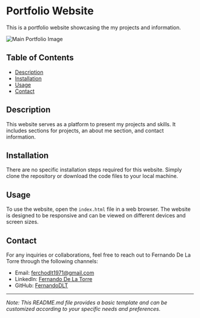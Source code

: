 # Portfolio Website

This is a portfolio website showcasing the my projects and information.

![Main Portfolio Image]("images/portfolio-image.png")

## Table of Contents
- [Description](#description)
- [Installation](#installation)
- [Usage](#usage)
- [Contact](#contact)

## Description

This website serves as a platform to present my projects and skills. It includes sections for projects, an about me section, and contact information.

## Installation

There are no specific installation steps required for this website. Simply clone the repository or download the code files to your local machine.

## Usage

To use the website, open the `index.html` file in a web browser. The website is designed to be responsive and can be viewed on different devices and screen sizes.

## Contact

For any inquiries or collaborations, feel free to reach out to Fernando De La Torre through the following channels:
- Email: [ferchodlt1971@gmail.com](mailto:ferchodlt1971@gmail.com)
- LinkedIn: [Fernando De La Torre](https://www.linkedin.com/in/fernando-de-la-torre-3504669b)
- GitHub: [FernandoDLT](https://github.com/FernandoDLT)

---

*Note: This README.md file provides a basic template and can be customized according to your specific needs and preferences.*
